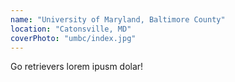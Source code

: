 ```yaml
---
name: "University of Maryland, Baltimore County"
location: "Catonsville, MD"
coverPhoto: "umbc/index.jpg"
---
```


Go retrievers lorem ipusm dolar!
